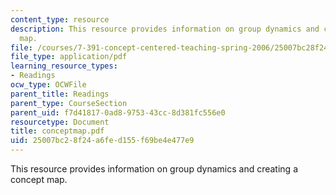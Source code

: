 ```yaml
---
content_type: resource
description: This resource provides information on group dynamics and creating a concept
  map.
file: /courses/7-391-concept-centered-teaching-spring-2006/25007bc28f24a6fed155f69be4e477e9_conceptmap.pdf
file_type: application/pdf
learning_resource_types:
- Readings
ocw_type: OCWFile
parent_title: Readings
parent_type: CourseSection
parent_uid: f7d41817-0ad8-9753-43cc-8d381fc556e0
resourcetype: Document
title: conceptmap.pdf
uid: 25007bc2-8f24-a6fe-d155-f69be4e477e9
---
```

This resource provides information on group dynamics and creating a concept map.

